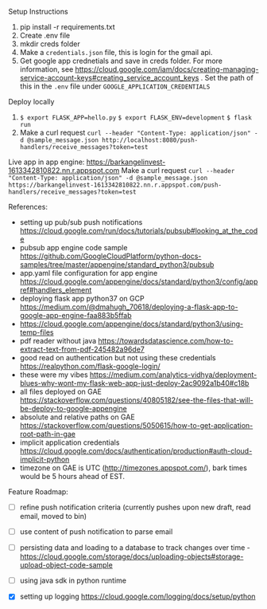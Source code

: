 Setup Instructions

1. pip install -r requirements.txt
2. Create .env file
3. mkdir creds folder
4. Make a `credentials.json` file, this is login for the gmail api.
5. Get google app crednetials and save in creds folder. For more information, see https://cloud.google.com/iam/docs/creating-managing-service-account-keys#creating_service_account_keys . Set the path of this in the `.env` file under `GOOGLE_APPLICATION_CREDENTIALS`

Deploy locally
1. `$ export FLASK_APP=hello.py`
   `$ export FLASK_ENV=development`
   `$ flask run`
2. Make a curl request
`curl --header "Content-Type: application/json" -d @sample_message.json http://localhost:8080/push-handlers/receive_messages?token=test`

Live app in app engine:
https://barkangelinvest-1613342810822.nn.r.appspot.com
Make a curl request
`curl --header "Content-Type: application/json" -d @sample_message.json https://barkangelinvest-1613342810822.nn.r.appspot.com/push-handlers/receive_messages?token=test`

References:  
- setting up pub/sub push notifications https://cloud.google.com/run/docs/tutorials/pubsub#looking_at_the_code
- pubsub app engine code sample https://github.com/GoogleCloudPlatform/python-docs-samples/tree/master/appengine/standard_python3/pubsub
- app.yaml file configuration for app engine https://cloud.google.com/appengine/docs/standard/python3/config/appref#handlers_element
- deploying flask app python37 on GCP https://medium.com/@dmahugh_70618/deploying-a-flask-app-to-google-app-engine-faa883b5ffab
- https://cloud.google.com/appengine/docs/standard/python3/using-temp-files
- pdf reader without java https://towardsdatascience.com/how-to-extract-text-from-pdf-245482a96de7
- good read on authentication but not using these credentials https://realpython.com/flask-google-login/
- these were my vibes https://medium.com/analytics-vidhya/deployment-blues-why-wont-my-flask-web-app-just-deploy-2ac9092a1b40#c18b
- all files deployed on GAE https://stackoverflow.com/questions/40805182/see-the-files-that-will-be-deploy-to-google-appengine
- absolute and relative paths on GAE https://stackoverflow.com/questions/5050615/how-to-get-application-root-path-in-gae
- implicit application credentials https://cloud.google.com/docs/authentication/production#auth-cloud-implicit-python
- timezone on GAE is UTC (http://timezones.appspot.com/), bark times would be 5 hours ahead of EST.

Feature Roadmap:
- [ ] refine push notification criteria (currently pushes upon new draft, read email, moved to bin)
- [ ] use content of push notification to parse email
- [ ] persisting data and loading to a database to track changes over time - https://cloud.google.com/storage/docs/uploading-objects#storage-upload-object-code-sample
- [ ] using java sdk in python runtime
- [x] setting up logging https://cloud.google.com/logging/docs/setup/python



